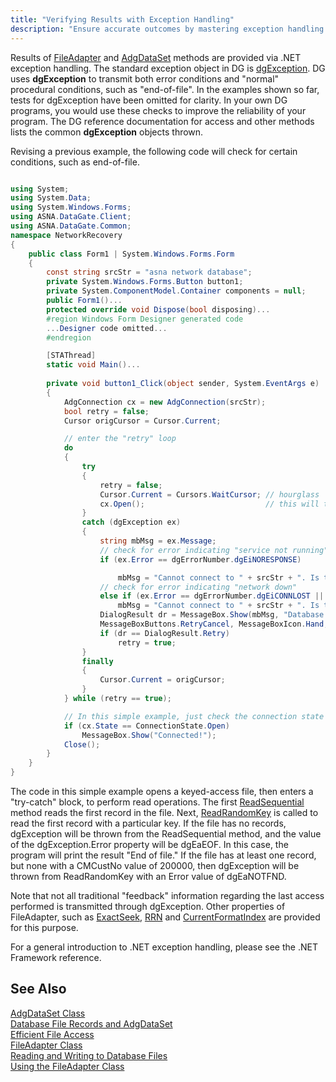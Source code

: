 ```yaml
---
title: "Verifying Results with Exception Handling"
description: "Ensure accurate outcomes by mastering exception handling for result verification. Learn best practices for robust code."
---
```


Results of [FileAdapter](/reference/datagate/datagate-client/file-adapter.html) and [ AdgDataSet](/reference/datagate/datagate-client/adg-data-set.html) methods are provided via .NET exception handling. The standard exception object in DG is [dgException](/reference/datagate/datagate-common/dg-exception.html). DG uses **dgException** to transmit both error conditions and "normal" procedural conditions, such as "end-of-file". In the examples shown so far, tests for dgException have been omitted for clarity. In your own DG programs, you would use these checks to improve the reliability of your program. The DG reference documentation for access and other methods lists the common **dgException** objects thrown. 

Revising a previous example, the following code will check for certain conditions, such as end-of-file.

```cs

using System;
using System.Data;
using System.Windows.Forms;
using ASNA.DataGate.Client;
using ASNA.DataGate.Common;
namespace NetworkRecovery
{
    public class Form1 | System.Windows.Forms.Form     
    {     
        const string srcStr = "asna network database";
        private System.Windows.Forms.Button button1;
        private System.ComponentModel.Container components = null;
        public Form1()...     
        protected override void Dispose(bool disposing)...           
        #region Windows Form Designer generated code     
        ...Designer code omitted...
        #endregion

        [STAThread]
        static void Main()...     
      
        private void button1_Click(object sender, System.EventArgs e)
        {
            AdgConnection cx = new AdgConnection(srcStr);
            bool retry = false;
            Cursor origCursor = Cursor.Current;

            // enter the "retry" loop     
            do
            {
                try
                {
                    retry = false;
                    Cursor.Current = Cursors.WaitCursor; // hourglass     
                    cx.Open();                           // this will throw dgException if errors occur     
                }
                catch (dgException ex)
                {
                    string mbMsg = ex.Message;
                    // check for error indicating "service not running"     
                    if (ex.Error == dgErrorNumber.dgEiNORESPONSE)

                        mbMsg = "Cannot connect to " + srcStr + ". Is the service running?";
                    // check for error indicating "network down"     
                    else if (ex.Error == dgErrorNumber.dgEiCONNLOST || ex.Error == dgErrorNumber.dgEiHOSTNOTFND)
                        mbMsg = "Cannot connect to " + srcStr + ". Is the network available?";
                    DialogResult dr = MessageBox.Show(mbMsg, "Database Provider Unavailable",
                    MessageBoxButtons.RetryCancel, MessageBoxIcon.Hand, MessageBoxDefaultButton.Button1, 0);
                    if (dr == DialogResult.Retry)
                        retry = true;
                }
                finally
                {
                    Cursor.Current = origCursor;
                }
            } while (retry == true);

            // In this simple example, just check the connection state and quit     
            if (cx.State == ConnectionState.Open)
                MessageBox.Show("Connected!");
            Close();
        }
    }
}

```

The code in this simple example opens a keyed-access file, then enters a "<span>try-catch</span>" block, to perform read operations. The first [ReadSequential](/reference/datagate/datagate-client/file-adapter-readsequential.html) method reads the first record in the file. Next, [ ReadRandomKey](/reference/datagate/datagate-client/file-adapter-readrandomkey.html) is called to read the first record with a particular key. If the file has no records, <span>dgException</span> will be thrown from the <span>ReadSequential</span> method, and the value of the <span>dgException.Error</span> property will be dgEaEOF. In this case, the program will print the result "End of file." If the file has at least one record, but none with a CMCustNo value of 200000, then dgException will be thrown from <span>ReadRandomKey</span> with an Error value of dgEaNOTFND. 

Note that not all traditional "feedback" information regarding the last access performed is transmitted through dgException. Other properties of FileAdapter, such as [ ExactSeek](/reference/datagate/datagate-client/file-adapter.html#properties), [RRN](/reference/datagate/datagate-client/file-adapter.html#properties) and [ CurrentFormatIndex](/reference/datagate/datagate-client/file-adapter.html#properties) are provided for this purpose. 

For a general introduction to .NET exception handling, please see the <span>.NET Framework referenc</span>e. 
## See Also

[AdgDataSet Class](/reference/datagate/datagate-client/adg-data-set.html)<br />[Database File Records and 
						AdgDataSet](database-file-recordsand-adg-dataset.html)<br />[Efficient File Access](efficient-file-access.html)<br />[FileAdapter Class](/reference/datagate/datagate-client/file-adapter.html)<br />[Reading and Writing to Database 
						Files](readingand-writingto-database-files.html)<br />[Using the FileAdapter Class](usingthe-file-adapter-class.html)   

